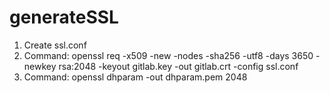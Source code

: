 # generateSSL

1. Create ssl.conf
2. Command: 
    openssl req -x509 -new -nodes -sha256 -utf8 -days 3650 -newkey rsa:2048 -keyout gitlab.key -out gitlab.crt -config ssl.conf
3. Command:
    openssl dhparam -out dhparam.pem 2048

